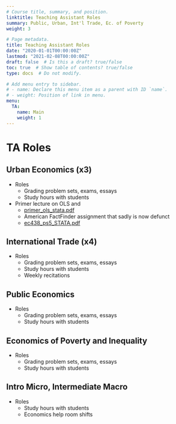 ```yaml
---
# Course title, summary, and position.
linktitle: Teaching Assistant Roles
summary: Public, Urban, Int'l Trade, Ec. of Poverty
weight: 3

# Page metadata.
title: Teaching Assistant Roles
date: "2020-01-01T00:00:00Z"
lastmod: "2021-02-08T00:00:00Z"
draft: false  # Is this a draft? true/false
toc: true  # Show table of contents? true/false
type: docs  # Do not modify.

# Add menu entry to sidebar.
# - name: Declare this menu item as a parent with ID `name`.
# - weight: Position of link in menu.
menu:
  TA:
    name: Main
    weight: 1
---
```


# TA Roles

## Urban Economics (x3)  
*  Roles  
    - Grading problem sets, exams, essays  
    - Study hours with students  
*  Primer lecture on OLS and  
    - [primer_ols_stata.pdf](/files/class/TA/primer_ols_stata.pdf)  
    - American FactFinder assignment that sadly is now defunct  
    - [ec438_ps5_STATA.pdf](/files/class/TA/ec438_ps5_STATA.pdf)  

## International Trade (x4)  
*  Roles    
    - Grading problem sets, exams, essays  
    - Study hours with students  
    - Weekly recitations

## Public Economics  
*  Roles  
    - Grading problem sets, exams, essays  
    - Study hours with students  

## Economics of Poverty and Inequality  
*  Roles  
    - Grading problem sets, exams, essays  
    - Study hours with students  

## Intro Micro, Intermediate Macro  
*  Roles  
    - Study hours with students  
    - Economics help room shifts  
